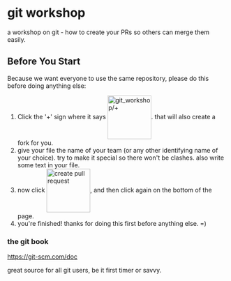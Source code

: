 # git workshop
a workshop on git - how to create your PRs so others can merge them easily.

## Before You Start
Because we want everyone to use the same repository, please do this before doing anything else:

1. Click the '+' sign where it says <a id="plus" href="#plus"><img src="https://github.com/nadavwe/git_workshop/raw/master/.readme/git_workshop_plus.png" width="100px" title="git_workshop/+" alt="git_workshop/+" align="center"/></a>. that will also create a fork for you.
1. give your file the name of your team (or any other identifying name of your choice). try to make it special so there won't be clashes. also write some text in your file.
2. now click <a id="pull" href="#pull"><img src="https://github.com/nadavwe/git_workshop/raw/master/.readme/create_pull_request.png" width="100px" title="create pull request" alt="create pull request" align="center"/></a>, and then click again on the bottom of the page.
3. you're finished! thanks for doing this first before anything else. =)

### the git book
https://git-scm.com/doc

great source for all git users, be it first timer or savvy.


